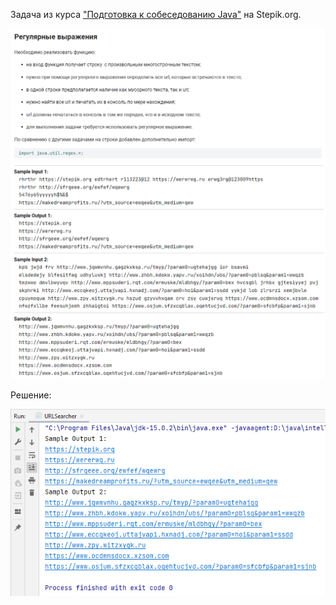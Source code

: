 Задача из курса ["Подготовка к собеседованию Java"](https://stepik.org/course/56704) на Stepik.org.

![img.png](pictures/img.png)
![img_1.png](pictures/img_1.png)

Решение:

![img_2.png](pictures/img_2.png)
